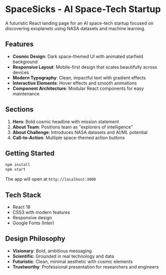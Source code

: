 # SpaceSicks - AI Space-Tech Startup

A futuristic React landing page for an AI space-tech startup focused on discovering exoplanets using NASA datasets and machine learning.

## Features

- **Cosmic Design**: Dark space-themed UI with animated starfield background
- **Responsive Layout**: Mobile-first design that scales beautifully across devices
- **Modern Typography**: Clean, impactful text with gradient effects
- **Interactive Elements**: Hover effects and smooth animations
- **Component Architecture**: Modular React components for easy maintenance

## Sections

1. **Hero**: Bold cosmic headline with mission statement
2. **About Team**: Positions team as "explorers of intelligence"
3. **About Challenge**: Introduces NASA datasets and AI/ML potential
4. **Call-to-Action**: Multiple space-themed action buttons

## Getting Started

```bash
npm install
npm start
```

The app will open at `http://localhost:3000`

## Tech Stack

- React 18
- CSS3 with modern features
- Responsive design
- Google Fonts (Inter)

## Design Philosophy

- **Visionary**: Bold, ambitious messaging
- **Scientific**: Grounded in real technology and data
- **Futuristic**: Clean, minimal aesthetic with cosmic elements
- **Trustworthy**: Professional presentation for researchers and engineers
